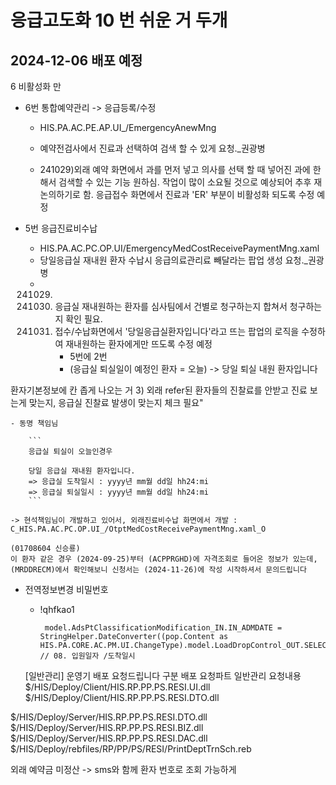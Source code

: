 


# 응급고도화 10 번 쉬운 거 두개
## 2024-12-06 배포 예정
6 비활성화 만




- 6번 통합예약관리 -> 응급등록/수정
    - HIS.PA.AC.PE.AP.UI_/EmergencyAnewMng
    - 예약전검사에서 진료과 선택하여 검색 할 수 있게 요청._권광병	

    - 241029)외래 예약 화면에서 과를 먼저 넣고 의사를  선택 할 때 넣어진 과에 한해서 검색할 수 있는 기능 원하심. 작업이 많이 소요될 것으로 예상되어 추후 재논의하기로 함. 응급접수 화면에서 진료과 'ER' 부분이 비활성화 되도록 수정 예정


- 5번 응급진료비수납
    - HIS.PA.AC.PC.OP.UI/EmergencyMedCostReceivePaymentMng.xaml
    - 당일응급실 재내원 환자 수납시 응급의료관리료 빼달라는 팝업 생성 요청._권광병	
    - 241029) 
        1) 응급실 재내원하는 환자를 심사팀에서 건별로 청구하는지 합쳐서 청구하는지 확인 필요.
        2) 접수/수납화면에서 '당일응급실환자입니다'라고 뜨는 팝업의 로직을 수정하여 재내원하는 환자에게만 뜨도록 수정 예정
            - 5번에 2번
            - (응급실 퇴실일이 예정인 환자 = 오늘)
            -> 당일 퇴실 내원 환자입니다



환자기본정보에 칸 좁게 나오는 거
        3) 외래 refer된 환자들의 진찰료를 안받고 진료 보는게 맞는지, 응급실 진찰료 발생이 맞는지 체크 필요"

    - 동명 책임님
    
        ```
        응급실 퇴실이 오늘인경우

        당일 응급실 재내원 환자입니다.
        => 응급실 도착일시 : yyyy년 mm월 dd일 hh24:mi
        => 응급실 퇴실일시 : yyyy년 mm월 dd일 hh24:mi
        ```

    -> 현석책임님이 개발하고 있어서, 외래진료비수납 화면에서 개발 : C_HIS.PA.AC.PC.OP.UI_/OtptMedCostReceivePaymentMng.xaml_O

```
(01708604 신승룡)
이 환자 같은 경우 (2024-09-25)부터 (ACPPRGHD)에 자격조회로 들어온 정보가 있는데,
(MRDDRECM)에서 확인해보니 신청서는 (2024-11-26)에 작성 시작하셔서 문의드립니다
```

- 전역정보변경 비밀번호
    - !qhfkao1



           model.AdsPtClassificationModification_IN.IN_ADMDATE = StringHelper.DateConverter((pop.Content as HIS.PA.CORE.AC.PM.UI.ChangeType).model.LoadDropControl_OUT.SELECTEDDTO_01_OUT.MED_RSV_DTE); // 08. 입원일자 /도착일시




	[일반관리] 운영기 배포 요청드립니다
구분	배포
요청파트	일반관리
요청내용	
$/HIS/Deploy/Client/HIS.RP.PP.PS.RESI.UI.dll
$/HIS/Deploy/Client/HIS.RP.PP.PS.RESI.DTO.dll

$/HIS/Deploy/Server/HIS.RP.PP.PS.RESI.DTO.dll
$/HIS/Deploy/Server/HIS.RP.PP.PS.RESI.BIZ.dll
$/HIS/Deploy/Server/HIS.RP.PP.PS.RESI.DAC.dll
$/HIS/Deploy/rebfiles/RP/PP/PS/RESI/PrintDeptTrnSch.reb



외래 예약금 미정산 
-> sms와 함께 환자 번호로 조회 가능하게

